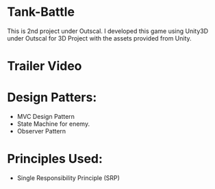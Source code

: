 # Tank-Battle
This is 2nd project under Outscal.
I developed this game using Unity3D under Outscal for 3D Project with the assets provided from Unity.

# Trailer Video


# Design Patters:

* MVC Design Pattern
* State Machine for enemy.
* Observer Pattern

# Principles Used:

* Single Responsibility Principle (SRP)
